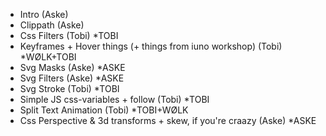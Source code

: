 - Intro (Aske)
- Clippath (Aske)
- Css Filters (Tobi) \*TOBI
- Keyframes + Hover things (+ things from iuno workshop) (Tobi) \*WØLK+TOBI
- Svg Masks (Aske) \*ASKE
- Svg Filters (Aske) \*ASKE
- Svg Stroke (Tobi) \*TOBI
- Simple JS css-variables + follow (Tobi) \*TOBI
- Split Text Animation (Tobi) \*TOBI+WØLK
- Css Perspective & 3d transforms + skew, if you're craazy (Aske) \*ASKE
